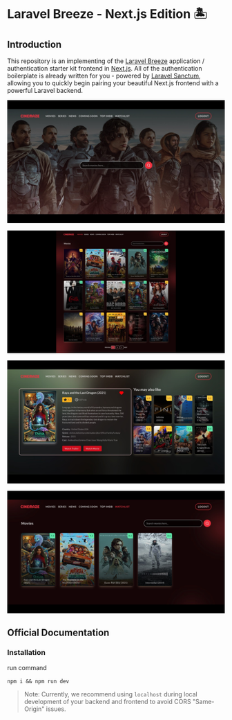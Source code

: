 # Laravel Breeze - Next.js Edition 🏝️

## Introduction

This repository is an implementing of the [Laravel Breeze](https://laravel.com/docs/starter-kits) application / authentication starter kit frontend in [Next.js](https://nextjs.org). All of the authentication boilerplate is already written for you - powered by [Laravel Sanctum](https://laravel.com/docs/sanctum), allowing you to quickly begin pairing your beautiful Next.js frontend with a powerful Laravel backend.

![screencapture-localhost-3000-2022-04-16-22_51_08](screenshots/screencapture-localhost-3000-2022-04-16-22_51_08.jpg)

![screencapture-localhost-3000-movies-2022-04-16-22_51_25](screenshots/screencapture-localhost-3000-movies-2022-04-16-22_51_25.jpg)

![screencapture-localhost-3000-movies-watch-2-2022-04-16-22_52_20](screenshots/screencapture-localhost-3000-movies-watch-2-2022-04-16-22_52_20.jpg)

![screencapture-localhost-3000-watchlist-2022-04-16-22_51_51](screenshots/screencapture-localhost-3000-watchlist-2022-04-16-22_51_51.jpg)

## Official Documentation

### Installation

run command

```
npm i && npm run dev
```

> Note: Currently, we recommend using `localhost` during local development of your backend and frontend to avoid CORS "Same-Origin" issues.
